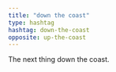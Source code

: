 ```yaml
---
title: "down the coast"
type: hashtag
hashtag: down-the-coast
opposite: up-the-coast
---
```

The next thing down the coast.
